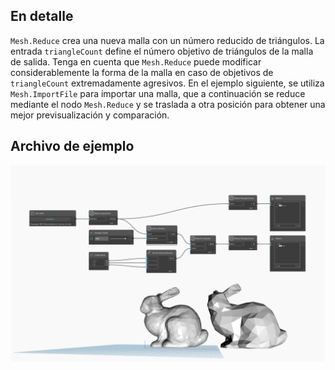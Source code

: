## En detalle
`Mesh.Reduce` crea una nueva malla con un número reducido de triángulos. La entrada `triangleCount` define el número objetivo de triángulos de la malla de salida. Tenga en cuenta que `Mesh.Reduce` puede modificar considerablemente la forma de la malla en caso de objetivos de `triangleCount` extremadamente agresivos. En el ejemplo siguiente, se utiliza `Mesh.ImportFile` para importar una malla, que a continuación se reduce mediante el nodo `Mesh.Reduce` y se traslada a otra posición para obtener una mejor previsualización y comparación.

## Archivo de ejemplo

![Example](./Autodesk.DesignScript.Geometry.Mesh.Reduce_img.jpg)
